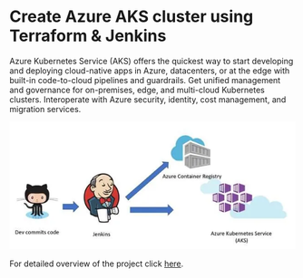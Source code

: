 # Create Azure AKS cluster using Terraform &amp; Jenkins

Azure Kubernetes Service (AKS) offers the quickest way to start developing and deploying cloud-native apps in Azure, datacenters, or at the edge with built-in code-to-cloud pipelines and guardrails. Get unified management and governance for on-premises, edge, and multi-cloud Kubernetes clusters. Interoperate with Azure security, identity, cost management, and migration services.

![AKS](https://github.com/Dhruvin4530/Azure-AKS-Jenkins/blob/main/1.jpg)

For detailed overview of the project click [here](https://medium.com/@dksoni4530/create-an-azure-aks-cluster-using-terraform-jenkins-5d16396fc98e).

